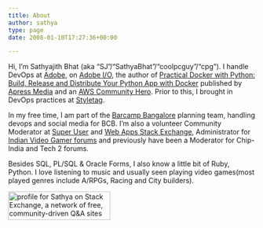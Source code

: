 ```yaml
---
title: About
author: sathya
type: page
date: 2008-01-10T17:27:36+00:00

---
```

Hi, I’m Sathyajith Bhat (aka “SJ”/“SathyaBhat”/“coolpcguy”/“cpg”). I handle DevOps at [Adobe](https://www.adobe.com/)</a>, on [Adobe I/O](https://adobe.io)</a>, the author of [Practical Docker with Python: Build, Release and Distribute Your Python App with Docker](https://u.sbhat.me/practical-docker-book) published by [Apress Media](https://u.sbhat.me/practical-docker) and an [AWS Community Hero](https://aws.amazon.com/developer/community/heroes/sathyajith-bhat/). Prior to this, I brought in DevOps practices at [Styletag](https://styletag.com/).


In my free time, I am part of the <a href="https://barcampbangalore.org/bcb" target="_blank" rel="noopener">Barcamp Bangalore</a> planning team, handling devops and social media for BCB. I’m also a volunteer Community Moderator at <a href="https://superuser.com/users/4377/sathya" target="_blank" rel="noopener">Super User</a> and <a href="https://webapps.stackexchange.com/users/310/" target="_blank" rel="noopener">Web Apps Stack Exchange</a>, Administrator for [Indian Video Gamer forums][1] and previously have been a Moderator for Chip-India and Tech 2 forums.

Besides SQL, PL/SQL & Oracle Forms, I also know a little bit of Ruby, Python. I love listening to music and usually seen playing video games(most played genres include A/RPGs, Racing and City builders).

[<img title="profile for Sathya on Stack Exchange, a network of free, community-driven Q&A sites" src="https://stackexchange.com/users/flair/33230.png" alt="profile for Sathya on Stack Exchange, a network of free, community-driven Q&A sites" width="208" height="58" />][2]

 [1]: https://www.indianvideogamer.com/forums
 [2]: https://stackexchange.com/users/33230/sathya
